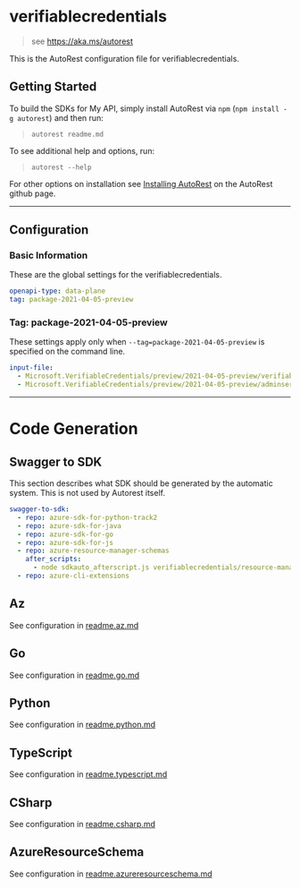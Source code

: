# verifiablecredentials

> see https://aka.ms/autorest

This is the AutoRest configuration file for verifiablecredentials.

## Getting Started

To build the SDKs for My API, simply install AutoRest via `npm` (`npm install -g autorest`) and then run:

> `autorest readme.md`

To see additional help and options, run:

> `autorest --help`

For other options on installation see [Installing AutoRest](https://aka.ms/autorest/install) on the AutoRest github page.

---

## Configuration

### Basic Information

These are the global settings for the verifiablecredentials.

```yaml
openapi-type: data-plane
tag: package-2021-04-05-preview
```

### Tag: package-2021-04-05-preview

These settings apply only when `--tag=package-2021-04-05-preview` is specified on the command line.

```yaml $(tag) == 'package-2021-04-05-preview'
input-file:
  - Microsoft.VerifiableCredentials/preview/2021-04-05-preview/verifiablecredentials.json
  - Microsoft.VerifiableCredentials/preview/2021-04-05-preview/adminservice.json
```

---

# Code Generation

## Swagger to SDK

This section describes what SDK should be generated by the automatic system.
This is not used by Autorest itself.

```yaml $(swagger-to-sdk)
swagger-to-sdk:
  - repo: azure-sdk-for-python-track2
  - repo: azure-sdk-for-java
  - repo: azure-sdk-for-go
  - repo: azure-sdk-for-js
  - repo: azure-resource-manager-schemas
    after_scripts:
      - node sdkauto_afterscript.js verifiablecredentials/resource-manager
  - repo: azure-cli-extensions
```
## Az

See configuration in [readme.az.md](./readme.az.md)

## Go

See configuration in [readme.go.md](./readme.go.md)

## Python

See configuration in [readme.python.md](./readme.python.md)

## TypeScript

See configuration in [readme.typescript.md](./readme.typescript.md)

## CSharp

See configuration in [readme.csharp.md](./readme.csharp.md)

## AzureResourceSchema

See configuration in [readme.azureresourceschema.md](./readme.azureresourceschema.md)
